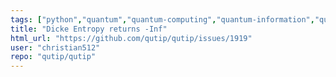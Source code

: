 ```yaml
---
tags: ["python","quantum","quantum-computing","quantum-information","quantum-mechanics","quantum-optics","quantum-toolbox","qutip","unitaryhack"]
title: "Dicke Entropy returns -Inf"
html_url: "https://github.com/qutip/qutip/issues/1919"
user: "christian512"
repo: "qutip/qutip"
---
```


